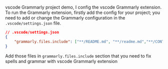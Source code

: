vscode Grammarly project demo, I  config the vscode Grammarly extension. To run the Grammarly extension, firstly add the config for your project; you need to add or change the Grammarly configuration in the `.vscode/settings.json` file. 

```json
// .vscode/settings.json
{
    "grammarly.files.include": ["**/README.md", "**/readme.md","**/CONTRIBUTING.md","chapter/*.md","mytext.txt"]
}
```
Add those files in `grammarly.files.include` section that you need to fix spells and grammar with vscode Grammarly extension